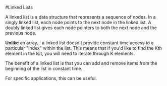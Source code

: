 #Linked Lists

A linked list is a data structure that represents a sequence of nodes. In a singly linked list, each node points to the next node
in the linked list. A doubly linked list gives each node pointers to both the next node and the previous node.

**Unlike** an array... a linked list doesn't provide constant time access to a particular "index" within the list. This means that if you'd
like to find the Kth element in the lsit, you will need to iterate through K elements.

The benefit of a linked list is that you can add and remove items from the beginning of the list in constant time.

For specific applications, this can be useful.
